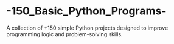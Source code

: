 # -150_Basic_Python_Programs-
A collection of +150 simple Python projects designed to improve programming logic and problem-solving skills.
